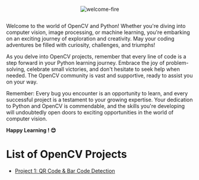 <div align="center">

![welcome-fire](https://github.com/Tanwar-12/OpenCV-Projects/assets/110081008/4cad3978-426c-4cce-b3be-e26d4f9e58e8)

</div><div align="center">
  <img src="https://github.com/Tanwar-12/OpenCV-Projects/assets/110081008/064fff66-fac2-4da1-b8da-73b49e3c9fc5" alt="">
</div>


Welcome to the world of OpenCV and Python!  Whether you're diving into computer vision, image processing, or machine learning, you're embarking on an exciting journey of exploration and creativity. May your coding adventures be filled with curiosity, challenges, and triumphs!



As you delve into OpenCV projects, remember that every line of code is a step forward in your Python learning journey. Embrace the joy of problem-solving, celebrate small victories, and don't hesitate to seek help when needed. The OpenCV community is vast and supportive, ready to assist you on your way.



Remember: Every bug you encounter is an opportunity to learn, and every successful project is a testament to your growing expertise. Your dedication to Python and OpenCV is commendable, and the skills you're developing will undoubtedly open doors to exciting opportunities in the world of computer vision.

**Happy Learning ! 😊**

# List of OpenCV Projects

- [Project 1:  QR Code & Bar Code Detection ](https://github.com/Tanwar-12/OpenCV-Projects/tree/main/QR%20Code%20%26%20Bar%20Code%20Detect)
